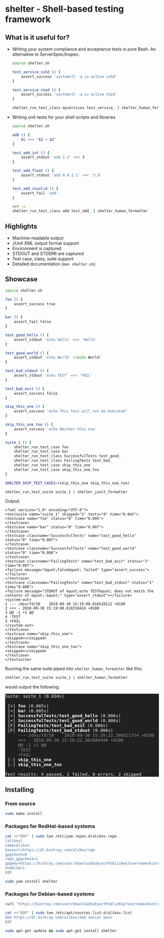 # shelter - Shell-based testing framework


## What is it useful for?

- Writing your system compliance and acceptance tests in pure Bash. An alternative to ServerSpec/Inspec.

  ```bash
  source shelter.sh

  test_service_sshd () {
      assert_success 'systemctl -q is-active sshd'
  }

  test_service_ntpd () {
      assert_success 'systemctl -q is-active ntpd'
  }

  shelter_run_test_class myservices test_service_ | shelter_human_formatter
  ```

- Writing unit-tests for your shell scripts and libraries

  ```bash
  source shelter.sh

  add () {
      bc <<< "$1 + $2"
  }

  test_add_int () {
      assert_stdout 'add 1 2' <<< 3
  }

  test_add_float () {
      assert_stdout 'add 0.9 2.1' <<< '3.0'
  }

  test_add_invalid () {
      assert_fail 'add'
  }

  set -u
  shelter_run_test_class add test_add_ | shelter_human_formatter
  ```


## Highlights

- Machine-readable output
- JUnit XML output format support
- Environment is captured
- STDOUT and STDERR are captured
- Test case, class, suite support
- Detailed documentation (`man shelter.sh`)


## Showcase

```bash
source shelter.sh

foo () {
    assert_success true
}

bar () {
    assert_fail false
}

test_good_hello () {
    assert_stdout 'echo Hello' <<< 'Hello'
}

test_good_world () {
    assert_stdout 'echo World' <(echo World)
}

test_bad_stdout () {
    assert_stdout 'echo TEST' <<< 'FAIL'
}

test_bad_exit () {
    assert_success false
}

skip_this_one () {
    assert_success 'echo This test will not be executed'
}

skip_this_one_too () {
    assert_success 'echo Neither this one'
}

suite_1 () {
    shelter_run_test_case foo
    shelter_run_test_case bar
    shelter_run_test_class SuccessfulTests test_good_
    shelter_run_test_class FailingTests test_bad_
    shelter_run_test_case skip_this_one
    shelter_run_test_case skip_this_one_too
}

SHELTER_SKIP_TEST_CASES=(skip_this_one skip_this_one_too)

shelter_run_test_suite suite_1 | shelter_junit_formatter
```

Output:
```
<?xml version="1.0" encoding="UTF-8"?>
<testsuite name="suite_1" skipped="2" tests="8" time="0.042">
<testcase name="foo" status="0" time="0.005">
</testcase>
<testcase name="bar" status="0" time="0.007">
</testcase>
<testcase classname="SuccessfulTests" name="test_good_hello" status="0" time="0.007">
</testcase>
<testcase classname="SuccessfulTests" name="test_good_world" status="0" time="0.008">
</testcase>
<testcase classname="FailingTests" name="test_bad_exit" status="1" time="0.007">
<failure message="&quot;false&quot; failed" type="assert_success"></failure>
</testcase>
<testcase classname="FailingTests" name="test_bad_stdout" status="1" time="0.008">
<failure message="STDOUT of &quot;echo TEST&quot; does not match the contents of &quot;-&quot;" type="assert_stdout"></failure>
<system-out>
1 --- /dev/fd/58	2018-09-30 15:19:08.816520112 +0100
2 +++ -	2018-09-30 15:19:08.818218416 +0100
3 @@ -1 +1 @@
4 -TEST
5 +FAIL
</system-out>
</testcase>
<testcase name="skip_this_one">
<skipped></skipped>
</testcase>
<testcase name="skip_this_one_too">
<skipped></skipped>
</testcase>
</testsuite>
```


Running the same suite piped into `shelter_human_formatter` like this:
```bash
shelter_run_test_suite suite_1 | shelter_human_formatter
```

would output the following:

<pre style="background: #202020; color: #eee"">Suite: suite_1 (0.034s)

 [<font color="#72D5A3"><b>+</b></font>] <font color="#FFFFFF"><b>foo</b></font> (0.005s)
 [<font color="#72D5A3"><b>+</b></font>] <font color="#FFFFFF"><b>bar</b></font> (0.005s)
 [<font color="#72D5A3"><b>+</b></font>] <font color="#FFFFFF"><b>SuccessfulTests/test_good_hello</b></font> (0.006s)
 [<font color="#72D5A3"><b>+</b></font>] <font color="#FFFFFF"><b>SuccessfulTests/test_good_world</b></font> (0.006s)
 [<font color="#DCA3A3"><b>F</b></font>] <font color="#FFFFFF"><b>FailingTests/test_bad_exit</b></font> (0.006s)
 [<font color="#DCA3A3"><b>F</b></font>] <font color="#FFFFFF"><b>FailingTests/test_bad_stdout</b></font> (0.006s)
     <font color="#919191">--- /dev/fd/58</font>	<font color="#919191">2018-09-30 15:20:22.360521734 +0100</font>
     <font color="#919191">+++ -</font>	<font color="#919191">2018-09-30 15:20:22.362604440 +0100</font>
     <font color="#919191">@@ -1 +1 @@</font>
     <font color="#919191">-TEST</font>
     <font color="#919191">+FAIL</font>
 [<font color="#919191"><b>-</b></font>] <font color="#FFFFFF"><b>skip_this_one</b></font>
 [<font color="#919191"><b>-</b></font>] <font color="#FFFFFF"><b>skip_this_one_too</b></font>

Test results: 4 passed, 2 failed, 0 errors, 2 skipped
</pre>


## Installing

### From source

```bash
sudo make install
```

### Packages for RedHat-based systems

```bash
cat <<"EOF" | sudo tee /etc/yum.repos.d/alikov.repo
[alikov]
name=alikov
baseurl=https://dl.bintray.com/alikov/rpm
gpgcheck=0
repo_gpgcheck=1
gpgkey=https://bintray.com/user/downloadSubjectPublicKey?username=bintray
enabled=1
EOF

sudo yum install shelter
```

### Packages for Debian-based systems

```bash
curl 'https://bintray.com/user/downloadSubjectPublicKey?username=bintray' | sudo apt-key add -

cat <<"EOF" | sudo tee /etc/apt/sources.list.d/alikov.list
deb https://dl.bintray.com/alikov/deb xenial main
EOF

sudo apt-get update && sudo apt-get install shelter
```
